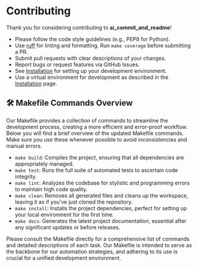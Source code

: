 # Contributing

Thank you for considering contributing to **ai_commit_and_readme**!

- Please follow the code style guidelines (e.g., PEP8 for Python).
- Use [ruff](https://github.com/astral-sh/ruff) for linting and formatting. Run `make coverage` before submitting a PR.
- Submit pull requests with clear descriptions of your changes.
- Report bugs or request features via GitHub Issues.
- See [Installation](Installation) for setting up your development environment.
- Use a virtual environment for development as described in the [Installation](Installation) page.


## 🛠️ Makefile Commands Overview

Our Makefile provides a collection of commands to streamline the development process, creating a more efficient and error-proof workflow. Below you will find a brief overview of the updated Makefile commands. Make sure you use these whenever possible to avoid inconsistencies and manual errors.

- `make build`: Compiles the project, ensuring that all dependencies are appropriately managed.
- `make test`: Runs the full suite of automated tests to ascertain code integrity.
- `make lint`: Analyzes the codebase for stylistic and programming errors to maintain high code quality.
- `make clean`: Removes all generated files and cleans up the workspace, leaving it as if you've just cloned the repository.
- `make install`: Installs the project dependencies, perfect for setting up your local environment for the first time.
- `make docs`: Generates the latest project documentation, essential after any significant updates or before releases.

Please consult the Makefile directly for a comprehensive list of commands and detailed descriptions of each task. Our Makefile is intended to serve as the backbone for our automation strategies, and adhering to its use is crucial for a unified development environment.
